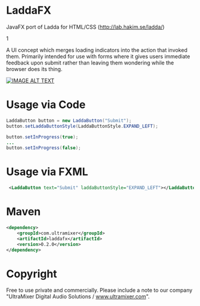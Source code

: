 # LaddaFX
JavaFX port of Ladda for HTML/CSS (http://lab.hakim.se/ladda/)

1

A UI concept which merges loading indicators into the action that invoked them. Primarily intended for use with forms where it gives users immediate feedback upon submit rather than leaving them wondering while the browser does its thing.

[![IMAGE ALT TEXT](http://img.youtube.com/vi/iZOVJi-5ZVg/0.jpg)](http://www.youtube.com/watch?v=iZOVJi-5ZVg "LaddaFX 0.2.0 Demo")


# Usage via Code
```java
LaddaButton button = new LaddaButton("Submit");
button.setLaddaButtonStyle(LaddaButtonStyle.EXPAND_LEFT);

button.setInProgress(true);
...
button.setInProgress(false);
```

# Usage via FXML
```xml
 <LaddaButton text="Submit" laddaButtonStyle="EXPAND_LEFT"></LaddaButton>
 ```
# Maven
```xml
<dependency>
    <groupId>com.ultramixer</groupId>
    <artifactId>laddafx</artifactId>
    <version>0.2.0</version>
</dependency>
```

# Copyright
Free to use private and commercially. Please include a note to our company "UltraMixer Digital Audio Solutions / www.ultramixer.com".
